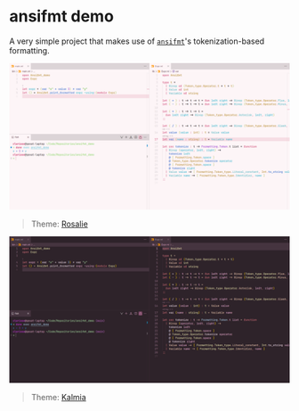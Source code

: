 # ansifmt demo

A very simple project that makes use of [`ansifmt`](https://opam.ocaml.org/packages/ansifmt/)'s tokenization-based formatting.

![Screenshot Rosalie](./assets/screenshot_rosalie.png)

> Theme: [Rosalie](https://github.com/qexat/rosalie)

![Screenshot Kalmia](./assets/screenshot_kalmia.png)

> Theme: [Kalmia](https://github.com/qexat/kalmia-theme)
